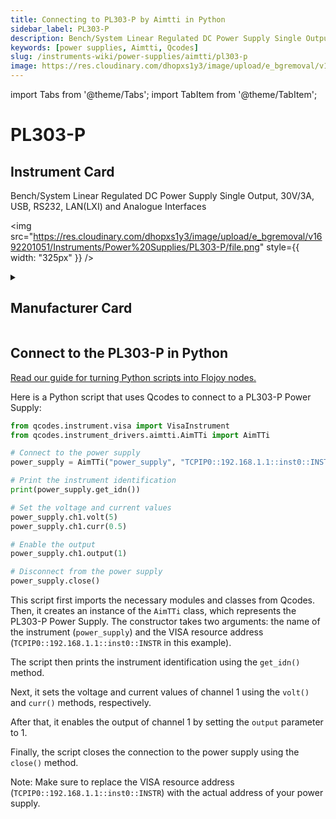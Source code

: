 ```yaml
---
title: Connecting to PL303-P by Aimtti in Python
sidebar_label: PL303-P
description: Bench/System Linear Regulated DC Power Supply Single Output, 30V/3A, USB, RS232, LAN(LXI) and Analogue Interfaces
keywords: [power supplies, Aimtti, Qcodes]
slug: /instruments-wiki/power-supplies/aimtti/pl303-p
image: https://res.cloudinary.com/dhopxs1y3/image/upload/e_bgremoval/v1692201051/Instruments/Power%20Supplies/PL303-P/file.png
---
```


import Tabs from '@theme/Tabs';
import TabItem from '@theme/TabItem';

# PL303-P

## Instrument Card

<div className="flex">

<div>

Bench/System Linear Regulated DC Power Supply Single Output, 30V/3A, USB, RS232, LAN(LXI) and Analogue Interfaces

</div>

<img src="https://res.cloudinary.com/dhopxs1y3/image/upload/e_bgremoval/v1692201051/Instruments/Power%20Supplies/PL303-P/file.png" style={{ width: "325px" }} />

</div>

<details>
<summary><h2>Manufacturer Card</h2></summary>

<img src="https://res.cloudinary.com/dhopxs1y3/image/upload/e_bgremoval/v1692125963/Instruments/Vendor%20Logos/Aimtti.png" style={{ width: "100%", height: "200px",objectFit: "cover" }} />

TTi (Thurlby Thandar Instruments) is a leading manufacturer of electronic test and measurement instruments. These products are sold throughout the world via carefully selected distributors and agents in each country. We are located in Huntingdon near to the famous university city of Cambridge, within one of the high technology areas of the United Kingdom. <a href="https://www.aimtti.com/">Website</a>.

<ul>
  <li>Headquarters: UK</li>
  <li>Yearly Revenue (millions, USD): 9000.0</li>
</ul>
</details>

## Connect to the PL303-P in Python

[Read our guide for turning Python scripts into Flojoy nodes.](https://docs.flojoy.ai/custom-nodes/creating-custom-node/)


<Tabs>
<TabItem value="Qcodes" label="Qcodes">

Here is a Python script that uses Qcodes to connect to a PL303-P Power Supply:

```python
from qcodes.instrument.visa import VisaInstrument
from qcodes.instrument_drivers.aimtti.AimTTi import AimTTi

# Connect to the power supply
power_supply = AimTTi("power_supply", "TCPIP0::192.168.1.1::inst0::INSTR")

# Print the instrument identification
print(power_supply.get_idn())

# Set the voltage and current values
power_supply.ch1.volt(5)
power_supply.ch1.curr(0.5)

# Enable the output
power_supply.ch1.output(1)

# Disconnect from the power supply
power_supply.close()
```

This script first imports the necessary modules and classes from Qcodes. Then, it creates an instance of the `AimTTi` class, which represents the PL303-P Power Supply. The constructor takes two arguments: the name of the instrument (`power_supply`) and the VISA resource address (`TCPIP0::192.168.1.1::inst0::INSTR` in this example).

The script then prints the instrument identification using the `get_idn()` method.

Next, it sets the voltage and current values of channel 1 using the `volt()` and `curr()` methods, respectively.

After that, it enables the output of channel 1 by setting the `output` parameter to 1.

Finally, the script closes the connection to the power supply using the `close()` method.

Note: Make sure to replace the VISA resource address (`TCPIP0::192.168.1.1::inst0::INSTR`) with the actual address of your power supply.

</TabItem>
</Tabs>